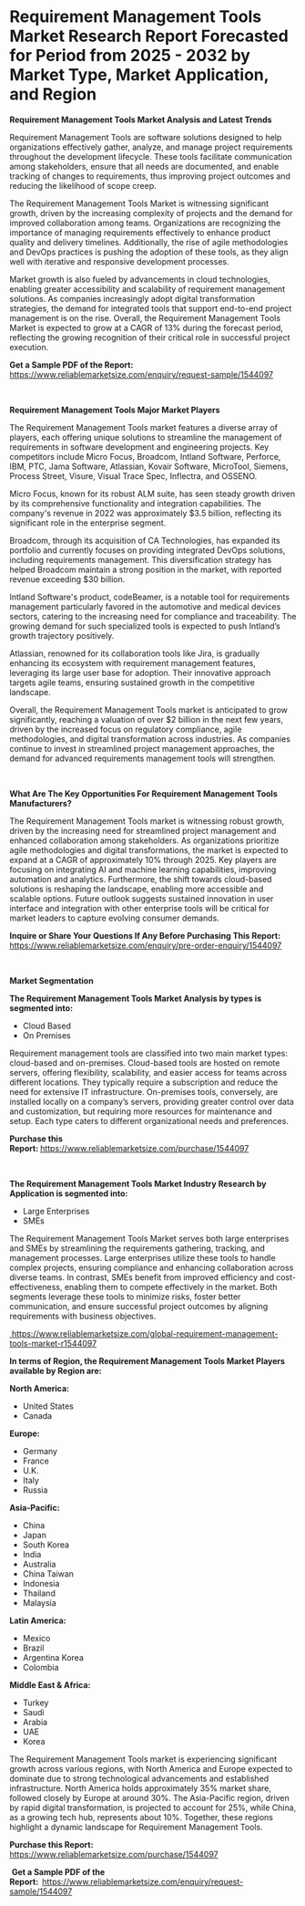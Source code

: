<p><h1>Requirement Management Tools Market Research Report Forecasted for Period from 2025 -  2032 by Market Type, Market Application, and Region</h1></p><p><strong>Requirement Management Tools Market Analysis and Latest Trends</strong></p>
<p><p>Requirement Management Tools are software solutions designed to help organizations effectively gather, analyze, and manage project requirements throughout the development lifecycle. These tools facilitate communication among stakeholders, ensure that all needs are documented, and enable tracking of changes to requirements, thus improving project outcomes and reducing the likelihood of scope creep.</p><p>The Requirement Management Tools Market is witnessing significant growth, driven by the increasing complexity of projects and the demand for improved collaboration among teams. Organizations are recognizing the importance of managing requirements effectively to enhance product quality and delivery timelines. Additionally, the rise of agile methodologies and DevOps practices is pushing the adoption of these tools, as they align well with iterative and responsive development processes.</p><p>Market growth is also fueled by advancements in cloud technologies, enabling greater accessibility and scalability of requirement management solutions. As companies increasingly adopt digital transformation strategies, the demand for integrated tools that support end-to-end project management is on the rise. Overall, the Requirement Management Tools Market is expected to grow at a CAGR of 13% during the forecast period, reflecting the growing recognition of their critical role in successful project execution.</p></p>
<p><strong>Get a Sample PDF of the Report:&nbsp;</strong> <a href="https://www.reliablemarketsize.com/enquiry/request-sample/1544097?utm_campaign=3584&utm_medium=2&utm_source=Github&utm_content=ia&utm_term=20042025&utm_id=requirement-management-tools">https://www.reliablemarketsize.com/enquiry/request-sample/1544097</a></p>
<p>&nbsp;</p>
<p><strong>Requirement Management Tools Major Market Players</strong></p>
<p><p>The Requirement Management Tools market features a diverse array of players, each offering unique solutions to streamline the management of requirements in software development and engineering projects. Key competitors include Micro Focus, Broadcom, Intland Software, Perforce, IBM, PTC, Jama Software, Atlassian, Kovair Software, MicroTool, Siemens, Process Street, Visure, Visual Trace Spec, Inflectra, and OSSENO.</p><p>Micro Focus, known for its robust ALM suite, has seen steady growth driven by its comprehensive functionality and integration capabilities. The company's revenue in 2022 was approximately $3.5 billion, reflecting its significant role in the enterprise segment.</p><p>Broadcom, through its acquisition of CA Technologies, has expanded its portfolio and currently focuses on providing integrated DevOps solutions, including requirements management. This diversification strategy has helped Broadcom maintain a strong position in the market, with reported revenue exceeding $30 billion.</p><p>Intland Software's product, codeBeamer, is a notable tool for requirements management particularly favored in the automotive and medical devices sectors, catering to the increasing need for compliance and traceability. The growing demand for such specialized tools is expected to push Intland’s growth trajectory positively.</p><p>Atlassian, renowned for its collaboration tools like Jira, is gradually enhancing its ecosystem with requirement management features, leveraging its large user base for adoption. Their innovative approach targets agile teams, ensuring sustained growth in the competitive landscape.</p><p>Overall, the Requirement Management Tools market is anticipated to grow significantly, reaching a valuation of over $2 billion in the next few years, driven by the increased focus on regulatory compliance, agile methodologies, and digital transformation across industries. As companies continue to invest in streamlined project management approaches, the demand for advanced requirements management tools will strengthen.</p></p>
<p>&nbsp;</p>
<p><strong>What Are The Key Opportunities For Requirement Management Tools Manufacturers?</strong></p>
<p><p>The Requirement Management Tools market is witnessing robust growth, driven by the increasing need for streamlined project management and enhanced collaboration among stakeholders. As organizations prioritize agile methodologies and digital transformations, the market is expected to expand at a CAGR of approximately 10% through 2025. Key players are focusing on integrating AI and machine learning capabilities, improving automation and analytics. Furthermore, the shift towards cloud-based solutions is reshaping the landscape, enabling more accessible and scalable options. Future outlook suggests sustained innovation in user interface and integration with other enterprise tools will be critical for market leaders to capture evolving consumer demands.</p></p>
<p><strong>Inquire or Share Your Questions If Any Before Purchasing This Report:</strong> <a href="https://www.reliablemarketsize.com/enquiry/pre-order-enquiry/1544097?utm_campaign=3584&utm_medium=2&utm_source=Github&utm_content=ia&utm_term=20042025&utm_id=requirement-management-tools">https://www.reliablemarketsize.com/enquiry/pre-order-enquiry/1544097</a></p>
<p>&nbsp;</p>
<p><strong>Market Segmentation</strong></p>
<p><strong>The Requirement Management Tools Market Analysis by types is segmented into:</strong></p>
<p><ul><li>Cloud Based</li><li>On Premises</li></ul></p>
<p><p>Requirement management tools are classified into two main market types: cloud-based and on-premises. Cloud-based tools are hosted on remote servers, offering flexibility, scalability, and easier access for teams across different locations. They typically require a subscription and reduce the need for extensive IT infrastructure. On-premises tools, conversely, are installed locally on a company’s servers, providing greater control over data and customization, but requiring more resources for maintenance and setup. Each type caters to different organizational needs and preferences.</p></p>
<p><strong>Purchase this Report:&nbsp;</strong><a href="https://www.reliablemarketsize.com/purchase/1544097?utm_campaign=3584&utm_medium=2&utm_source=Github&utm_content=ia&utm_term=20042025&utm_id=requirement-management-tools">https://www.reliablemarketsize.com/purchase/1544097</a></p>
<p>&nbsp;</p>
<p><strong>The Requirement Management Tools Market Industry Research by Application is segmented into:</strong></p>
<p><ul><li>Large Enterprises</li><li>SMEs</li></ul></p>
<p><p>The Requirement Management Tools Market serves both large enterprises and SMEs by streamlining the requirements gathering, tracking, and management processes. Large enterprises utilize these tools to handle complex projects, ensuring compliance and enhancing collaboration across diverse teams. In contrast, SMEs benefit from improved efficiency and cost-effectiveness, enabling them to compete effectively in the market. Both segments leverage these tools to minimize risks, foster better communication, and ensure successful project outcomes by aligning requirements with business objectives.</p></p>
<p><a href="https://www.reliablemarketsize.com/global-requirement-management-tools-market-r1544097?utm_campaign=3584&utm_medium=2&utm_source=Github&utm_content=ia&utm_term=20042025&utm_id=requirement-management-tools">&nbsp;https://www.reliablemarketsize.com/global-requirement-management-tools-market-r1544097</a></p>
<p><strong>In terms of Region, the Requirement Management Tools Market Players available by Region are:</strong></p>
<p>
    <p> <strong> North America: </strong>
        <ul>
            <li>United States</li>
            <li>Canada</li>
        </ul>
        </p> 
    <p> <strong> Europe: </strong>
        <ul>
            <li>Germany</li>
            <li>France</li>
            <li>U.K.</li>
            <li>Italy</li>
            <li>Russia</li>
        </ul>
        </p> 
    <p> <strong> Asia-Pacific: </strong>
        <ul>
            <li>China</li>
            <li>Japan</li>
            <li>South Korea</li>
            <li>India</li>
            <li>Australia</li>
            <li>China Taiwan</li>
            <li>Indonesia</li>
            <li>Thailand</li>
            <li>Malaysia</li>
        </ul>
        </p> 
    <p> <strong> Latin America: </strong>
        <ul>
            <li>Mexico</li>
            <li>Brazil</li>
            <li>Argentina Korea</li>
            <li>Colombia</li>
        </ul>
        </p> 
    <p> <strong> Middle East & Africa: </strong>
        <ul>
            <li>Turkey</li>
            <li>Saudi</li>
            <li>Arabia</li>
            <li>UAE</li>
            <li>Korea</li>
        </ul>
    </p>
    </p>
<p><p>The Requirement Management Tools market is experiencing significant growth across various regions, with North America and Europe expected to dominate due to strong technological advancements and established infrastructure. North America holds approximately 35% market share, followed closely by Europe at around 30%. The Asia-Pacific region, driven by rapid digital transformation, is projected to account for 25%, while China, as a growing tech hub, represents about 10%. Together, these regions highlight a dynamic landscape for Requirement Management Tools.</p></p>
<p><strong>Purchase this Report: </strong><a href="https://www.reliablemarketsize.com/purchase/1544097?utm_campaign=3584&utm_medium=2&utm_source=Github&utm_content=ia&utm_term=20042025&utm_id=requirement-management-tools">https://www.reliablemarketsize.com/purchase/1544097</a></p>
<p>&nbsp;<strong>Get a Sample PDF of the Report:&nbsp;&nbsp;</strong><a href="https://www.reliablemarketsize.com/enquiry/request-sample/1544097?utm_campaign=3584&utm_medium=2&utm_source=Github&utm_content=ia&utm_term=20042025&utm_id=requirement-management-tools">https://www.reliablemarketsize.com/enquiry/request-sample/1544097</a></p>
<p><strong></strong></p>
<p><p></p><p></p><p></p></p>